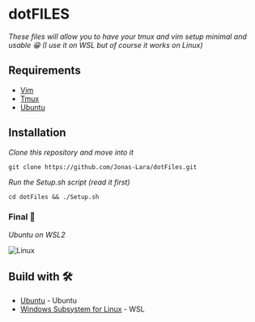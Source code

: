 # dotFILES

_These files will allow you to have your tmux and vim setup minimal and usable 😁 (I use it on WSL but of course it works on Linux)_

## Requirements

* [Vim](https://www.vim.org/)
* [Tmux](https://github.com/tmux/tmux/wiki)
* [Ubuntu](https://ubuntu.com/)

## Installation 

_Clone this repository and move into it_

```
git clone https://github.com/Jonas-Lara/dotFiles.git
```

_Run the Setup.sh script (read it first)_

```
cd dotFiles && ./Setup.sh
```

### Final 🚀

_Ubuntu on WSL2_

<img src=/Sources/WSL.png alt="Linux"/>

## Build with 🛠️

* [Ubuntu](https://ubuntu.com/) - Ubuntu
* [Windows Subsystem for Linux](https://learn.microsoft.com/en-us/windows/wsl/install) - WSL

